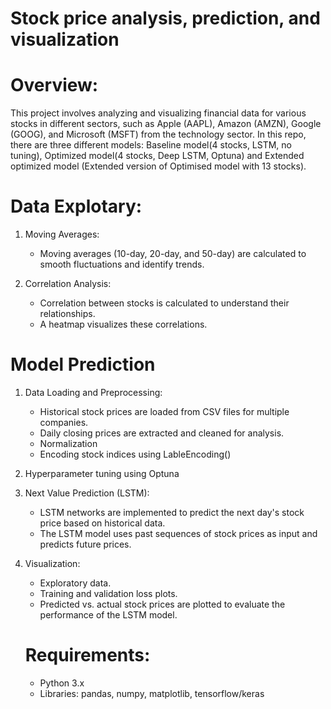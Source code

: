# Stock price analysis, prediction, and visualization

# Overview:
This project involves analyzing and visualizing financial data for various stocks in different sectors, such as Apple (AAPL), Amazon (AMZN), Google (GOOG), and Microsoft (MSFT) from the technology sector. In this repo, there are three different models: Baseline model(4 stocks, LSTM, no tuning), Optimized model(4 stocks, Deep LSTM, Optuna) and Extended optimized model (Extended version of Optimised model with 13 stocks).

# Data Explotary:
1. Moving Averages:
   - Moving averages (10-day, 20-day, and 50-day) are calculated to smooth fluctuations and identify trends.

2. Correlation Analysis:
   - Correlation between stocks is calculated to understand their relationships.
   - A heatmap visualizes these correlations.
  

# Model Prediction
1. Data Loading and Preprocessing:
   - Historical stock prices are loaded from CSV files for multiple companies.
   - Daily closing prices are extracted and cleaned for analysis.
   - Normalization
   - Encoding stock indices using LableEncoding()

2. Hyperparameter tuning using Optuna

5. Next Value Prediction (LSTM):
   - LSTM networks are implemented to predict the next day's stock price based on historical data.
   - The LSTM model uses past sequences of stock prices as input and predicts future prices.

7. Visualization:
   - Exploratory data.
   - Training and validation loss plots.
   - Predicted vs. actual stock prices are plotted to evaluate the performance of the LSTM model.


   # Requirements:
   - Python 3.x
   - Libraries: pandas, numpy, matplotlib, tensorflow/keras
